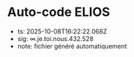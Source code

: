 # Auto-code ELIOS
- ts: 2025-10-08T16:22:22.068Z
- sig: ∞.je.toi.nous.432.528
- note: fichier généré automatiquement
